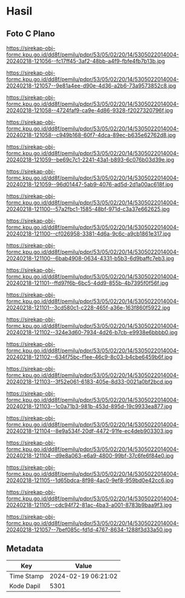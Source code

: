 # Hasil

## Foto C Plano

https://sirekap-obj-formc.kpu.go.id/dd8f/pemilu/pdpr/53/05/02/20/14/5305022014004-20240218-121056--fc17ff45-3af2-48bb-a4f9-fbfe4fb7b13b.jpg

https://sirekap-obj-formc.kpu.go.id/dd8f/pemilu/pdpr/53/05/02/20/14/5305022014004-20240218-121057--9e81a4ee-d90e-4d36-a2b6-73a9573852c8.jpg

https://sirekap-obj-formc.kpu.go.id/dd8f/pemilu/pdpr/53/05/02/20/14/5305022014004-20240218-121058--4724faf9-ca9e-4d86-9328-f2027320796f.jpg

https://sirekap-obj-formc.kpu.go.id/dd8f/pemilu/pdpr/53/05/02/20/14/5305022014004-20240218-121058--c949b168-60f7-4dca-89ec-b635e62762d8.jpg

https://sirekap-obj-formc.kpu.go.id/dd8f/pemilu/pdpr/53/05/02/20/14/5305022014004-20240218-121059--be69c7c1-2241-43a1-b893-6c076b03d39e.jpg

https://sirekap-obj-formc.kpu.go.id/dd8f/pemilu/pdpr/53/05/02/20/14/5305022014004-20240218-121059--96d01447-5ab9-4076-ad5d-2d1a00ac618f.jpg

https://sirekap-obj-formc.kpu.go.id/dd8f/pemilu/pdpr/53/05/02/20/14/5305022014004-20240218-121100--57a2fbc1-1585-48bf-971d-c3a37e662625.jpg

https://sirekap-obj-formc.kpu.go.id/dd8f/pemilu/pdpr/53/05/02/20/14/5305022014004-20240218-121100--cf026958-3381-4d6a-9c6c-a9cb1861e317.jpg

https://sirekap-obj-formc.kpu.go.id/dd8f/pemilu/pdpr/53/05/02/20/14/5305022014004-20240218-121100--6bab4908-0634-4331-b5b3-6d9baffc7eb3.jpg

https://sirekap-obj-formc.kpu.go.id/dd8f/pemilu/pdpr/53/05/02/20/14/5305022014004-20240218-121101--ffd97f6b-6bc5-4dd9-855b-4b7395f0f56f.jpg

https://sirekap-obj-formc.kpu.go.id/dd8f/pemilu/pdpr/53/05/02/20/14/5305022014004-20240218-121101--3cd580c1-c228-465f-a36e-163f860f5922.jpg

https://sirekap-obj-formc.kpu.go.id/dd8f/pemilu/pdpr/53/05/02/20/14/5305022014004-20240218-121102--324e3d60-7934-4d26-b7cb-e9938e6bbbb0.jpg

https://sirekap-obj-formc.kpu.go.id/dd8f/pemilu/pdpr/53/05/02/20/14/5305022014004-20240218-121102--634f75bc-f1ee-46c9-8c03-b4cbe6459b6f.jpg

https://sirekap-obj-formc.kpu.go.id/dd8f/pemilu/pdpr/53/05/02/20/14/5305022014004-20240218-121103--3f52e061-6183-405e-8d33-0021a0bf2bcd.jpg

https://sirekap-obj-formc.kpu.go.id/dd8f/pemilu/pdpr/53/05/02/20/14/5305022014004-20240218-121103--1c0a71b3-981b-453d-895d-19c9933ea877.jpg

https://sirekap-obj-formc.kpu.go.id/dd8f/pemilu/pdpr/53/05/02/20/14/5305022014004-20240218-121104--8e9a534f-20df-4472-91fe-ec4deb903303.jpg

https://sirekap-obj-formc.kpu.go.id/dd8f/pemilu/pdpr/53/05/02/20/14/5305022014004-20240218-121104--d9e8a063-e6a9-4800-99bf-37c6fe6f84e0.jpg

https://sirekap-obj-formc.kpu.go.id/dd8f/pemilu/pdpr/53/05/02/20/14/5305022014004-20240218-121105--1d65bdca-8f98-4ac0-9ef8-959bd0e42cc6.jpg

https://sirekap-obj-formc.kpu.go.id/dd8f/pemilu/pdpr/53/05/02/20/14/5305022014004-20240218-121105--cdc94f72-81ac-4ba3-a001-8783b9baa9f3.jpg

https://sirekap-obj-formc.kpu.go.id/dd8f/pemilu/pdpr/53/05/02/20/14/5305022014004-20240218-121057--7bef085c-fd1d-4767-8634-1288f3d33a50.jpg


## Metadata

| Key        | Value               |
| ---------- | ------------------- |
| Time Stamp | 2024-02-19 06:21:02 |
| Kode Dapil | 5301                |



